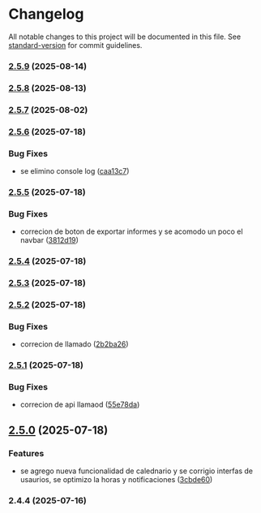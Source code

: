 # Changelog

All notable changes to this project will be documented in this file. See [standard-version](https://github.com/conventional-changelog/standard-version) for commit guidelines.

### [2.5.9](https://github.com/JuniorArias02/departamento_sistemasIPS/compare/v2.5.8...v2.5.9) (2025-08-14)

### [2.5.8](https://github.com/JuniorArias02/departamento_sistemasIPS/compare/v2.5.7...v2.5.8) (2025-08-13)

### [2.5.7](https://github.com/JuniorArias02/departamento_sistemasIPS/compare/v2.5.6...v2.5.7) (2025-08-02)

### [2.5.6](https://github.com/JuniorArias02/formurioMedico/compare/v2.5.5...v2.5.6) (2025-07-18)


### Bug Fixes

* se elimino console log ([caa13c7](https://github.com/JuniorArias02/formurioMedico/commit/caa13c74c4ca3984a90209db0bc8e87bb7fb2e5e))

### [2.5.5](https://github.com/JuniorArias02/formurioMedico/compare/v2.5.4...v2.5.5) (2025-07-18)


### Bug Fixes

* correcion de boton de exportar informes y se acomodo un poco el navbar ([3812d19](https://github.com/JuniorArias02/formurioMedico/commit/3812d1944e47f857b9f669d1e1e029a2651afa63))

### [2.5.4](https://github.com/JuniorArias02/formurioMedico/compare/v2.5.3...v2.5.4) (2025-07-18)

### [2.5.3](https://github.com/JuniorArias02/formurioMedico/compare/v2.5.2...v2.5.3) (2025-07-18)

### [2.5.2](https://github.com/JuniorArias02/formurioMedico/compare/v2.5.1...v2.5.2) (2025-07-18)


### Bug Fixes

* correcion de llamado ([2b2ba26](https://github.com/JuniorArias02/formurioMedico/commit/2b2ba26852ad13ffc5e6830d0c3c5e642655588c))

### [2.5.1](https://github.com/JuniorArias02/formurioMedico/compare/v2.5.0...v2.5.1) (2025-07-18)


### Bug Fixes

* correcion de api llamaod ([55e78da](https://github.com/JuniorArias02/formurioMedico/commit/55e78da6d33195f415a2761bcecd9296888b146b))

## [2.5.0](https://github.com/JuniorArias02/formurioMedico/compare/v2.4.4...v2.5.0) (2025-07-18)


### Features

* se agrego nueva funcionalidad de calednario y se corrigio interfas de usaurios,  se optimizo la horas y notificaciones ([3cbde60](https://github.com/JuniorArias02/formurioMedico/commit/3cbde60ed6f9d1da5cd109e76186ef0cc7dd7ab4))

### 2.4.4 (2025-07-16)
